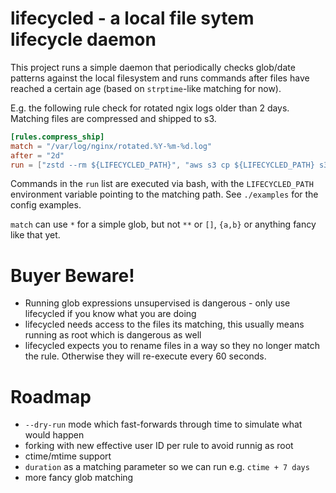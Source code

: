 # lifecycled - a local file sytem lifecycle daemon

This project runs a simple daemon that periodically checks glob/date
patterns against the local filesystem and runs commands after files
have reached a certain age (based on `strptime`-like matching for now).

E.g. the following rule check for rotated ngix logs older than 2 days.
Matching files are compressed and shipped to s3.

```toml
[rules.compress_ship]
match = "/var/log/nginx/rotated.%Y-%m-%d.log"
after = "2d"
run = ["zstd --rm ${LIFECYCLED_PATH}", "aws s3 cp ${LIFECYCLED_PATH} s3://backup-bucket/$(basename ${LIFECYCLED_PATH})"]
```

Commands in the `run` list are executed via bash, with the `LIFECYCLED_PATH` environment variable pointing to the matching path. See `./examples` for the config examples.

`match` can use `*` for a simple glob, but not `**` or `[]`, `{a,b}` or anything fancy like that yet.

# Buyer Beware!

* Running glob expressions unsupervised is dangerous - only use lifecycled if you know what you are doing
* lifecycled needs access to the files its matching, this usually means running as root which is dangerous as well
* lifecycled expects you to rename files in a way so they no longer match the rule. Otherwise they will re-execute every 60 seconds.


# Roadmap

* `--dry-run` mode which fast-forwards through time to simulate what would happen
* forking with new effective user ID per rule to avoid runnig as root
* ctime/mtime support
* `duration` as a matching parameter so we can run e.g. `ctime + 7 days`
* more fancy glob matching